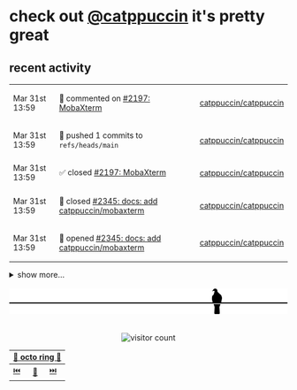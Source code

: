 # check out [@catppuccin](https://github.com/catppuccin) it's pretty great

<!-- SCRIPT:REPLACE:GITHUB -->

## recent activity

<table>
<tbody>
<tr>
<td><span title='2024-03-31T13:59:59+00:00'>Mar 31st 13:59</span></td>
<td>

💬 commented on [#2197: MobaXterm](https://github.com/catppuccin/catppuccin/issues/2197)

</td>
<td>

[catppuccin/catppuccin](https://github.com/catppuccin/catppuccin)

</td>
</tr>
<tr>
<td><span title='2024-03-31T13:59:42+00:00'>Mar 31st 13:59</span></td>
<td>

🚢 pushed 1 commits to `refs/heads/main`

</td>
<td>

[catppuccin/catppuccin](https://github.com/catppuccin/catppuccin)

</td>
</tr>
<tr>
<td><span title='2024-03-31T13:59:42+00:00'>Mar 31st 13:59</span></td>
<td>

✅ closed [#2197: MobaXterm](https://github.com/catppuccin/catppuccin/issues/2197)

</td>
<td>

[catppuccin/catppuccin](https://github.com/catppuccin/catppuccin)

</td>
</tr>
<tr>
<td><span title='2024-03-31T13:59:41+00:00'>Mar 31st 13:59</span></td>
<td>

🎉 closed [#2345: docs: add catppuccin/mobaxterm](https://github.com/catppuccin/catppuccin/pull/2345)

</td>
<td>

[catppuccin/catppuccin](https://github.com/catppuccin/catppuccin)

</td>
</tr>
<tr>
<td><span title='2024-03-31T13:59:19+00:00'>Mar 31st 13:59</span></td>
<td>

🚀 opened [#2345: docs: add catppuccin/mobaxterm](https://github.com/catppuccin/catppuccin/pull/2345)

</td>
<td>

[catppuccin/catppuccin](https://github.com/catppuccin/catppuccin)

</td>
</tr>
</tbody>
</table>

<details>
<summary>show more...</summary>
<table>
<tbody>
<tr>
<td><span title='2024-03-31T10:27:30+00:00'>Mar 31st 10:27</span></td>
<td>

💬 commented on [#2197: MobaXterm](https://github.com/catppuccin/catppuccin/issues/2197)

</td>
<td>

[catppuccin/catppuccin](https://github.com/catppuccin/catppuccin)

</td>
</tr>
<tr>
<td><span title='2024-03-31T10:23:35+00:00'>Mar 31st 10:23</span></td>
<td>

🔍 reviewed [#153: chore: remove puccinier](https://github.com/catppuccin/toolbox/pull/153)

</td>
<td>

[catppuccin/toolbox](https://github.com/catppuccin/toolbox)

</td>
</tr>
<tr>
<td><span title='2024-03-31T01:20:49+00:00'>Mar 31st 01:20</span></td>
<td>

💬 commented on [#2343: docs: add catppuccin/github-file-explorer-icons](https://github.com/catppuccin/catppuccin/pull/2343)

</td>
<td>

[catppuccin/catppuccin](https://github.com/catppuccin/catppuccin)

</td>
</tr>
<tr>
<td><span title='2024-03-31T01:20:46+00:00'>Mar 31st 01:20</span></td>
<td>

✅ closed [#2290: GitHub File Explorer Icons](https://github.com/catppuccin/catppuccin/issues/2290)

</td>
<td>

[catppuccin/catppuccin](https://github.com/catppuccin/catppuccin)

</td>
</tr>
<tr>
<td><span title='2024-03-31T01:20:47+00:00'>Mar 31st 01:20</span></td>
<td>

🚢 pushed 1 commits to `refs/heads/main`

</td>
<td>

[catppuccin/catppuccin](https://github.com/catppuccin/catppuccin)

</td>
</tr>
<tr>
<td><span title='2024-03-31T01:20:46+00:00'>Mar 31st 01:20</span></td>
<td>

🎉 closed [#2343: docs: add catppuccin/github-file-explorer-icons](https://github.com/catppuccin/catppuccin/pull/2343)

</td>
<td>

[catppuccin/catppuccin](https://github.com/catppuccin/catppuccin)

</td>
</tr>
<tr>
<td><span title='2024-03-31T01:18:16+00:00'>Mar 31st 01:18</span></td>
<td>

💬 commented on [#2104: Asciinema](https://github.com/catppuccin/catppuccin/issues/2104)

</td>
<td>

[catppuccin/catppuccin](https://github.com/catppuccin/catppuccin)

</td>
</tr>
<tr>
<td><span title='2024-03-31T01:14:14+00:00'>Mar 31st 01:14</span></td>
<td>

💬 commented on [#2040: Blender](https://github.com/catppuccin/catppuccin/issues/2040)

</td>
<td>

[catppuccin/catppuccin](https://github.com/catppuccin/catppuccin)

</td>
</tr>
<tr>
<td><span title='2024-03-31T01:14:13+00:00'>Mar 31st 01:14</span></td>
<td>

✅ closed [#2040: Blender](https://github.com/catppuccin/catppuccin/issues/2040)

</td>
<td>

[catppuccin/catppuccin](https://github.com/catppuccin/catppuccin)

</td>
</tr>
<tr>
<td><span title='2024-03-31T01:12:08+00:00'>Mar 31st 01:12</span></td>
<td>

💬 commented on [#1971: wvkbd](https://github.com/catppuccin/catppuccin/issues/1971)

</td>
<td>

[catppuccin/catppuccin](https://github.com/catppuccin/catppuccin)

</td>
</tr>
<tr>
<td><span title='2024-03-31T01:04:07+00:00'>Mar 31st 01:04</span></td>
<td>

💬 commented on [#2103: Nix](https://github.com/catppuccin/catppuccin/issues/2103)

</td>
<td>

[catppuccin/catppuccin](https://github.com/catppuccin/catppuccin)

</td>
</tr>
<tr>
<td><span title='2024-03-31T00:53:25+00:00'>Mar 31st 00:53</span></td>
<td>

💬 commented on [#2170: Gitkraken](https://github.com/catppuccin/catppuccin/issues/2170)

</td>
<td>

[catppuccin/catppuccin](https://github.com/catppuccin/catppuccin)

</td>
</tr>
<tr>
<td><span title='2024-03-31T00:51:04+00:00'>Mar 31st 00:51</span></td>
<td>

💬 commented on [#2197: MobaXterm](https://github.com/catppuccin/catppuccin/issues/2197)

</td>
<td>

[catppuccin/catppuccin](https://github.com/catppuccin/catppuccin)

</td>
</tr>
<tr>
<td><span title='2024-03-31T00:43:40+00:00'>Mar 31st 00:43</span></td>
<td>

💬 commented on [#2170: Gitkraken](https://github.com/catppuccin/catppuccin/issues/2170)

</td>
<td>

[catppuccin/catppuccin](https://github.com/catppuccin/catppuccin)

</td>
</tr>
<tr>
<td><span title='2024-03-31T00:25:39+00:00'>Mar 31st 00:25</span></td>
<td>

💬 commented on [#2092: Lite XL](https://github.com/catppuccin/catppuccin/issues/2092)

</td>
<td>

[catppuccin/catppuccin](https://github.com/catppuccin/catppuccin)

</td>
</tr>
<tr>
<td><span title='2024-03-31T00:23:29+00:00'>Mar 31st 00:23</span></td>
<td>

💬 commented on [#2028: CotEditor](https://github.com/catppuccin/catppuccin/issues/2028)

</td>
<td>

[catppuccin/catppuccin](https://github.com/catppuccin/catppuccin)

</td>
</tr>
<tr>
<td><span title='2024-03-31T00:15:36+00:00'>Mar 31st 00:15</span></td>
<td>

💬 commented on [#2177: Chatterino 2](https://github.com/catppuccin/catppuccin/issues/2177)

</td>
<td>

[catppuccin/catppuccin](https://github.com/catppuccin/catppuccin)

</td>
</tr>
<tr>
<td><span title='2024-03-31T00:12:53+00:00'>Mar 31st 00:12</span></td>
<td>

💬 commented on [#2141: Trilium Notes](https://github.com/catppuccin/catppuccin/issues/2141)

</td>
<td>

[catppuccin/catppuccin](https://github.com/catppuccin/catppuccin)

</td>
</tr>
</tbody>
</table>
</details>
<!-- SCRIPT:REPLACE:GITHUB -->

<br>

<div align="center">

<picture>
    <source media="(prefers-color-scheme: light)" srcset="assets/pigeon-light.svg">
    <source media="(prefers-color-scheme: dark)" srcset="assets/pigeon-dark.svg">
    <img alt="pigeon sitting on a wire" src="assets/pigeon-light.svg">
</picture>

<br>
<br>

![visitor count](https://profile-counter.glitch.me/backwardspy/count.svg)

<table>
    <thead>
        <th colspan="3"><a href="https://octo-ring.com">🐙 octo ring 🐙</a></th>
    </thead>
    <tbody>
        <td><a href="https://octo-ring.com/p/backwardspy/prev">⏮️</a></td>
        <td><a href="https://octo-ring.com/p/backwardspy/random">🔀</a></td>
        <td><a href="https://octo-ring.com/p/backwardspy/next">⏭️</a></td>
    </tbody>
</table>

</div>

